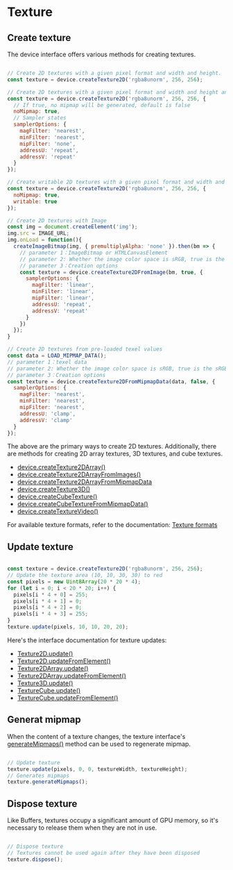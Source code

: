 # Texture

## Create texture

The device interface offers various methods for creating textures.

```javascript

// Create 2D textures with a given pixel format and width and height.
const texture = device.createTexture2D('rgba8unorm', 256, 256);

// Create 2D textures with a given pixel format and width and height and specify the sampler states
const texture = device.createTexture2D('rgba8unorm', 256, 256, {
  // If true, no mipmap will be generated, default is false
  noMipmap: true,
  // Sampler states
  samplerOptions: {
    magFilter: 'nearest',
    minFilter: 'nearest',
    mipFilter: 'none',
    addressU: 'repeat',
    addressV: 'repeat'
  }
});

// Create writable 2D textures with a given pixel format and width and height (WebGPU only)
const texture = device.createTexture2D('rgba8unorm', 256, 256, {
  noMipmap: true,
  writable: true
});

// Create 2D textures with Image
const img = document.createElement('img');
img.src = IMAGE_URL;
img.onLoad = function(){
  createImageBitmap(img, { premultiplyAlpha: 'none' }).then(bm => {
    // parameter 1：ImageBitmap or HTMLCanvasElement
    // parameter 2: Whether the image color space is sRGB, true is the sRGB color space, and false is the linear color space
    // parameter 3：Creation options
    const texture = device.createTexture2DFromImage(bm, true, {
      samplerOptions: {
        magFilter: 'linear',
        minFilter: 'linear',
        mipFilter: 'linear',
        addressU: 'repeat',
        addressV: 'repeat'
      }
    })
  });
}

// Create 2D textures from pre-loaded texel values
const data = LOAD_MIPMAP_DATA();
// parameter 1：texel data
// parameter 2: Whether the image color space is sRGB, true is the sRGB color space, and false is the linear color space
// parameter 3：Creation options
const texture = device.createTexture2DFromMipmapData(data, false, {
  samplerOptions: {
    magFilter: 'nearest',
    minFilter: 'nearest',
    mipFilter: 'nearest',
    addressU: 'clamp',
    addressV: 'clamp'
  }
});

```

The above are the primary ways to create 2D textures. Additionally, there are methods for creating 2D array textures, 3D textures, and cube textures.

- [device.createTexture2DArray()](/doc/markdown/./device.abstractdevice.createtexture2darray)
- [device.createTexture2DArrayFromImages()](/doc/markdown/./device.abstractdevice.createtexture2darrayfromimages)
- [device.createTexture2DArrayFromMipmapData](/doc/markdown/./device.abstractdevice.createtexture2darrayfrommipmapdata)
- [device.createTexture3D()](/doc/markdown/./device.abstractdevice.createtexture3d)
- [device.createCubeTexture()](/doc/markdown/./device.abstractdevice.createcubetexture)
- [device.createCubeTextureFromMipmapData()](/doc/markdown/./device.abstractdevice.createcubetexturefrommipmapdata)
- [device.createTextureVideo()](/doc/markdown/./device.abstractdevice.createtexturevideo)

For available texture formats, refer to the documentation: [Texture formats](/doc/markdown/./device.textureformat)

## Update texture

```javascript

const texture = device.createTexture2D('rgba8unorm', 256, 256);
// Update the texture area (10, 10, 30, 30) to red
const pixels = new Uint8Array(20 * 20 * 4);
for (let i = 0; i < 20 * 20; i++) {
  pixels[i * 4 + 0] = 255;
  pixels[i * 4 + 1] = 0;
  pixels[i * 4 + 2] = 0;
  pixels[i * 4 + 3] = 255;
}
texture.update(pixels, 10, 10, 20, 20);

```

Here's the interface documentation for texture updates:

- [Texture2D.update()](/doc/markdown/./device.texture2d.update)
- [Texture2D.updateFromElement()](/doc/markdown/./device.texture2d.updatefromelement)
- [Texture2DArray.update()](/doc/markdown/./device.texture2darray.update)
- [Texture2DArray.updateFromElement()](/doc/markdown/./device.texture2darray.updatefromelement)
- [Texture3D.update()](/doc/markdown/./device.texture3d.update)
- [TextureCube.update()](/doc/markdown/./device.texturecube.update)
- [TextureCube.updateFromElement()](/doc/markdown/./device.texturecube.updatefromelement)

## Generat mipmap

When the content of a texture changes, the texture interface's [generateMipmaps()](/doc/markdown/./device.basetexture.generatemipmaps) method can be used to regenerate mipmap.

```javascript

// Update texture
texture.update(pixels, 0, 0, textureWidth, textureHeight);
// Generates mipmaps
texture.generateMipmaps();

```

## Dispose texture

Like Buffers, textures occupy a significant amount of GPU memory, so it's necessary to release them when they are not in use.

```javascript

// Dispose texture
// Textures cannot be used again after they have been disposed
texture.dispose();

```
